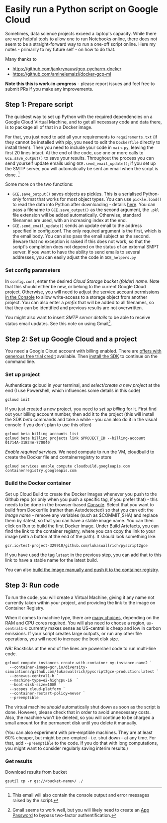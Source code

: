 # Easily run a Python script on Google Cloud

Sometimes, data science projects exceed a laptop's capacity. While there are very helpful tools to allow one to run Notebooks online, there does not seem to be a straight-forward way to run a one-off script online. Here my notes - primarily to my future self - on how to do that.

Many thanks to
- https://github.com/jankrynauw/gcp-pycharm-docker
- https://github.com/aminelemaizi/docker-gcp-ml

**Note this this is work-in-progress** - please report issues and feel free to submit PRs if you make any improvements. 

## Step 1: Prepare script

The quickest way to set up Python with the required dependencies on a Google Cloud Virtual Machine, and to get all necessary code and data there, is to package all of that in a Docker image. 

For that, you just need to add all your requirements to `requirements.txt` (if they cannot be installed with pip, you need to edit the `Dockerfile` directly to install them). Then you need to include your code in `main.py`, leaving the first 20 lines intact. At the end of the code, use one or more calls to `GCE.save_output()` to save your results. Throughout the process you can send yourself update emails using `GCE.send_email_update()`; if you set up the SMTP server, you will automatically be sent an email when the script is done. [^1]

Some more on the two functions:

- `GCE.save_output()` saves objects as [pickles](https://www.datacamp.com/community/tutorials/pickle-python-tutorial). This is a serialised Python-only format that works for most object types. You can use `pickle.load()` to read the data into Python after downloading - details [here](https://www.datacamp.com/community/tutorials/pickle-python-tutorial#unpickling). You can pass a filename to `GCE.save_output()` as the second argument, the `.pkl` file extension will be added automatically. Otherwise, standard filenames are used, with an increasing index at the end.
- `GCE.send_email_update()` sends an update email to the address specified in config.conf. The only required argument is the first, which is the email body. You can also pass the email subject as the second. Beware that no exception is raised if this does not work, so that the script's completion does not depend on the status of an external SMPT server. If you want to have the ability to send emails to several addresses, you can easily adjust the code in `GCE_helpers.py`

### Set config parameters

In `config.conf`, enter the desired *Cloud Storage bucket (folder) name*. Note that this should either be new, or belong to the current Google Cloud project. Otherwise, you will need to adjust the [service account permissions in the Console](https://console.cloud.google.com/iam-admin/) to allow write-access to a storage object from another project. You can also enter a *prefix* that will be added to all filenames, so that they can be identified and previous results are not overwritten. 

You might also want to insert *SMTP server details* to be able to receive status email updates. See this note on using Gmail[^2].

## Step 2: Set up Google Cloud and a project

You need a Google Cloud account with billing enabled. There are [offers with generous free trial credit](https://cloud.google.com/free) available. Then [install the SDK](https://cloud.google.com/sdk/docs/install) to continue on the command line.

### Set up project

Authenticate gcloud in your terminal, and *select/create a new project* at the end (I use Powershell, which influences some details in this code)

    gcloud init

If you just created a new project, you need to *set up billing* for it. First find out your billing account number, then add it to the project (this will install the SDK *beta* commands and take a while - you can also do it in the visual console if you don't plan to use this often)

    gcloud beta billing accounts list
    gcloud beta billing projects link $PROJECT_ID --billing-account 01714A-31B24A-770040

*Enable required services.* We need compute to run the VM, cloudbuild to create the Docker file and containerregistry to store

    gcloud services enable compute cloudbuild.googleapis.com containerregistry.googleapis.com

### Build the Docker container

Set up Cloud Build to create the Docker Images whenever you push to the Github repo (or only when you push a specific tag, if you prefer that) - this needs to be done in the browser-based [Console](https://console.cloud.google.com/cloud-build/dashboard). Select that you want to build from Dockerfile (rather than Autodetected) so that you can edit the *Image name* - remove any variables (such as $COMMIT_SHA) and replace them by :latest, so that you can have a stable image name. You can then click on Run to build the first Docker image. Under Build Artefacts, you can find the link to the container registry, where you can copy the link to your image (with a button at the end of the path). It should look something like:

    gcr.io/test-project-329910/github.com/lukaswallrich/pyscript2gce

If you have used the tag `latest` in the previous step, you can add that to this link to have a stable name for the latest build.

You can also [build the image manually and push it to the container registry](https://cloud.google.com/container-registry/docs/pushing-and-pulling).

## Step 3: Run code

To run the code, you will create a Virtual Machine, giving it any name not currently taken within your project, and providing the link to the image on Container Registry.

When it comes to machine type, there are [many choices](https://cloud.google.com/compute/docs/general-purpose-machines), depending on the RAM and CPU cores required. You will also need to choose a region, `us-central1-b` currently makes sense as US-central is cheap and low in carbon emissions. If your script creates large outputs, or run any other file operations, you will need to increase the boot disk size.

*NB:* Backticks at the end of the lines are powershell code to run multi-line code.

    gcloud compute instances create-with-container my-instance-name2 `
      --container-image=gcr.io/diversity-simulations/github.com/lukaswallrich/pyscript2gce-production:latest `
      --zone=us-central1-b `
      --machine-type=e2-highcpu-16  `
      --boot-disk-size=10GB `
      --scopes cloud-platform `
      --container-restart-policy=never `
      --preemptible

The virtual machine *should* automatically shut down as soon as the script is done. However, please check that in order to avoid unnecessary costs. Also, the machine won't be deleted, so you will continue to be charged a small amount for the permanent disk until you delete it manually.

(You can also experiment with pre-emptible machines. They are at least 60% cheaper, but might be pre-empted - i.e. shut down - at any time. For that, add `--preemptible` to the code. If you do that with long computations, you might want to consider regularly saving interim results.)

### Get results

Download results from bucket

    gsutil cp -r gs://<bucket-name>/ ./

[^1]: This email will also contain the console output and error messages raised by the script.
[^2]: Gmail seems to work well, but you will likely need to create an [App Password](https://myaccount.google.com/apppasswords) to bypass two-factor authentification.